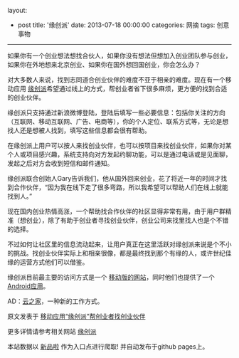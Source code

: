 layout: 
  - post 
title: '缘创派' 
date: 2013-07-18 00:00:00 
categories: 网摘 
tags: 创意事物 
---

<p><a target="_blank" data-no-turbolink="true" href="http://www.36kr.com/p/91317.html/img_0749"><img src="http://static.36kr.com/wp-content/uploads/2012/03/IMG_0749.png" alt=""/></a><br/>
如果你有一个创业想法想找合伙人，如果你没有想法但想加入创业团队参与创业，如果你在外地想来北京创业、如果你在国外想回国创业，你会怎么办？</p>

<p>对大多数人来说，找到志同道合创业伙伴的难度不亚于相亲的难度。现在有一个移动应用 <a target="_blank" data-no-turbolink="true" href="http://www.ycpai.com/">缘创派</a>希望通过线上的方式，帮创业者省下很多麻烦，更方便的找到合适的创业伙伴。</p>

<p>缘创派只支持通过新浪微博登陆，登陆后填写一些必要信息：包括你关注的方向（互联网、移动互联网、广告、电商等），你的个人定位、联系方式等，无论是想找人还是想被人找到，填写这些信息都会很有帮助。</p>

<p>在缘创派上用户可以按人来找创业伙伴，也可以按项目来找创业伙伴，如果你对某个人或项目感兴趣，系统支持向对方发起约聊功能，可以是通过电话或是见面聊，发起之后对方会收到短信和邮件通知。</p>

<p>缘创派联合创始人Gary告诉我们，他从国外回来创业，花了将近一年的时间才找到合作伙伴，“因为我在线下走了很多弯路，所以我希望可以帮助人们在线上就能找到人。”</p>

<p>现在国内创业热情高涨，一个帮助找合作伙伴的社区显得非常有用，由于用户群精准（想创业），除了有助于创业者寻找创业伙伴，创业公司来找里找人也是个不错的选择。</p>

<p>不过如何让社区里的信息流动起来，让用户真正在这里活跃对缘创派来说是个不小的挑战。找创业伙伴实际上和相亲很像，都是最终找到那个有缘的人，或许世纪佳缘的运营方式他们可以借鉴。</p>

<p>缘创派目前最主要的访问方式是一个 <a target="_blank" data-no-turbolink="true" href="http://www.ycpai.com">移动版的网站</a>，同时他们也提供了一个 <a target="_blank" data-no-turbolink="true" href="http://appchina.com/market/e/232155/download.pc/0/3A0F06060FBAFC5F11110AC447533FB9/com.wafec78cf14d2692b77237b8066ad94e0.1331560454859.apk">Android应用</a>。</p>
					<p></p>
					<p>AD：<a href="http://cnrdn.com/GJWE" target="_blank">云之家</a>，一种新的工作方式。</p>  



原文发表于 [移动应用“缘创派”帮创业者找创业伙伴](http://www.36kr.com/p/91317.html)  

更多详情请参考相关网站 [缘创派](http://www.ycpai.com)  

本站数据以 [新品啦](http://xinpinla.com/) 作为入口点进行爬取! 并自动发布于github pages上。  

